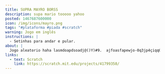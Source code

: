 ```yaml
---
title: SUPRA MAYRO BORSS
description: supa mario tooooo yahoo
posted: 1467687600000
icon: /img/icons/mayro.png
tags: "#plataforma #piada #scratch"
warning: Jogo em inglês
instructions: |
  - Setinhas para andar e pular.
about: |
  Jogo aleatorio haha lasmdoapdsoadj@()Y)#9.  ajfoasfapewjo-0q3jp4çiqq093tm9g39 qv3
links:
  - text: Scratch
    link: https://scratch.mit.edu/projects/41799358/
---
```


<scratch url="https://scratch.mit.edu/projects/41799358/"></scratch>
